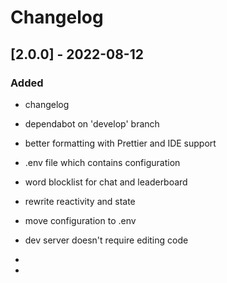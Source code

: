 # Changelog

## [2.0.0] - 2022-08-12

### Added

- changelog
- dependabot on 'develop' branch
- better formatting with Prettier and IDE support
- .env file which contains configuration
- word blocklist for chat and leaderboard

- rewrite reactivity and state
- move configuration to .env
- dev server doesn't require editing code
- 
- 
